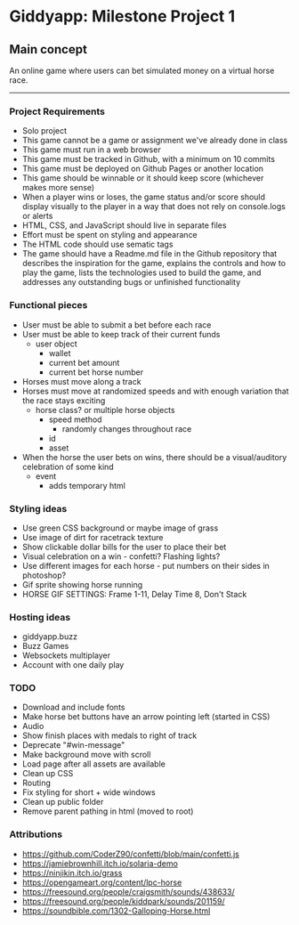 
# Giddyapp: Milestone Project 1

## Main concept

An online game where users can bet simulated money on a virtual horse race.

---

### Project Requirements

- Solo project
- This game cannot be a game or assignment we've already done in class
- This game must run in a web browser
- This game must be tracked in Github, with a minimum on 10 commits
- This game must be deployed on Github Pages or another location
- This game should be winnable or it should keep score (whichever makes more sense)
- When a player wins or loses, the game status and/or score should display visually to the player in a way that does not rely on console.logs or alerts
- HTML, CSS, and JavaScript should live in separate files
- Effort must be spent on styling and appearance
- The HTML code should use sematic tags
- The game should have a Readme.md file in the Github repository that describes the inspiration for the game, explains the controls and how to play the game, lists the technologies used to build the game, and addresses any outstanding bugs or unfinished functionality

### Functional pieces

- User must be able to submit a bet before each race
- User must be able to keep track of their current funds
  - user object
    - wallet
    - current bet amount
    - current bet horse number
- Horses must move along a track
- Horses must move at randomized speeds and with enough variation that the race stays exciting
  - horse class? or multiple horse objects
    - speed method
      - randomly changes throughout race
    - id
    - asset
- When the horse the user bets on wins, there should be a visual/auditory celebration of some kind
  - event
    - adds temporary html

### Styling ideas

- Use green CSS background or maybe image of grass
- Use image of dirt for racetrack texture
- Show clickable dollar bills for the user to place their bet
- Visual celebration on a win - confetti? Flashing lights?
- Use different images for each horse - put numbers on their sides in photoshop?
- Gif sprite showing horse running
- HORSE GIF SETTINGS: Frame 1-11, Delay Time 8, Don't Stack

### Hosting ideas

- giddyapp.buzz
- Buzz Games
- Websockets multiplayer
- Account with one daily play

### TODO

- Download and include fonts
- Make horse bet buttons have an arrow pointing left (started in CSS)
- Audio
- Show finish places with medals to right of track
- Deprecate "#win-message"
- Make background move with scroll
- Load page after all assets are available
- Clean up CSS
- Routing
- Fix styling for short + wide windows
- Clean up public folder
- Remove parent pathing in html (moved to root)

### Attributions

- https://github.com/CoderZ90/confetti/blob/main/confetti.js
- https://jamiebrownhill.itch.io/solaria-demo
- https://ninjikin.itch.io/grass
- https://opengameart.org/content/lpc-horse
- https://freesound.org/people/craigsmith/sounds/438633/
- https://freesound.org/people/kiddpark/sounds/201159/
- https://soundbible.com/1302-Galloping-Horse.html
